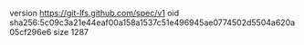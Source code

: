 version https://git-lfs.github.com/spec/v1
oid sha256:5c09c3a21e44eaf00a158a1537c51e496945ae0774502d5504a620a05cf296e6
size 1287
